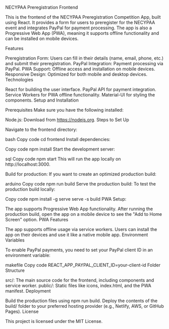 NECYPAA Preregistration Frontend

This is the frontend of the NECYPAA Preregistration Competition App, built using React. It provides a form for users to preregister for the NECYPAA event and integrates PayPal for payment processing. The app is also a Progressive Web App (PWA), meaning it supports offline functionality and can be installed on mobile devices.

Features

Preregistration Form: Users can fill in their details (name, email, phone, etc.) and submit their preregistration.
PayPal Integration: Payment processing via PayPal.
PWA Support: Offline access and installation on mobile devices.
Responsive Design: Optimized for both mobile and desktop devices.
Technologies

React for building the user interface.
PayPal API for payment integration.
Service Workers for PWA offline functionality.
Material-UI for styling the components.
Setup and Installation

Prerequisites Make sure you have the following installed:

Node.js: Download from https://nodejs.org.
Steps to Set Up

Navigate to the frontend directory:

bash
Copy code
cd frontend
Install dependencies:

Copy code
npm install
Start the development server:

sql
Copy code
npm start
This will run the app locally on http://localhost:3000.

Build for production: If you want to create an optimized production build:

arduino
Copy code
npm run build
Serve the production build: To test the production build locally:

Copy code
npm install -g serve
serve -s build
PWA Setup:

The app supports Progressive Web App functionality.
After running the production build, open the app on a mobile device to see the "Add to Home Screen" option.
PWA Features

The app supports offline usage via service workers.
Users can install the app on their devices and use it like a native mobile app.
Environment Variables

To enable PayPal payments, you need to set your PayPal client ID in an environment variable:

makefile
Copy code
REACT_APP_PAYPAL_CLIENT_ID=your-client-id
Folder Structure

src/: The main source code for the frontend, including components and service worker.
public/: Static files like icons, index.html, and the PWA manifest.
Deployment

Build the production files using npm run build.
Deploy the contents of the build/ folder to your preferred hosting provider (e.g., Netlify, AWS, or GitHub Pages).
License

This project is licensed under the MIT License.
